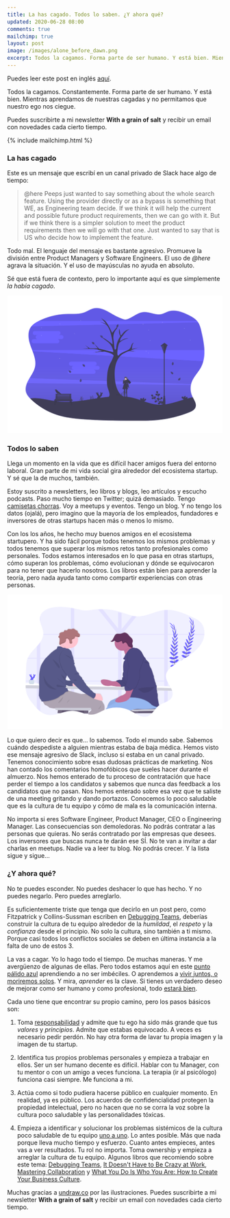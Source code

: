 ```yaml
---
title: La has cagado. Todos lo saben. ¿Y ahora qué?
updated: 2020-06-28 08:00
comments: true
mailchimp: true
layout: post
image: /images/alone_before_dawn.png
excerpt: Todos la cagamos. Forma parte de ser humano. Y está bien. Mientras aprendamos de nuestras cagadas y no permitamos que nuestro ego nos ciegue.
---
```


Puedes leer este post en inglés [aquí](/fucked-up-everybody-knows).

Todos la cagamos. Constantemente. Forma parte de ser humano. Y está bien. Mientras aprendamos de nuestras cagadas y no permitamos que nuestro ego nos ciegue.

Puedes suscribirte a mi newsletter **With a grain of salt** y recibir un email con novedades cada cierto tiempo.

{% include mailchimp.html %}

### La has cagado

Este es un mensaje que escribí en un canal privado de Slack hace algo de tiempo:

> @here Peeps just wanted to say something about the whole search feature. Using the provider directly or as a bypass is something that WE, as Engineering team decide. If we think it will help the current and possible future product requirements, then we can go with it. But if we think there is a simpler solution to meet the product requirements then we will go with that one. Just wanted to say that is US who decide how to implement the feature.

Todo mal. El lenguaje del mensaje es bastante agresivo. Promueve la división entre Product Managers y Software Engineers. El uso de _@here_ agrava la situación. Y el uso de mayúsculas no ayuda en absoluto.

Sé que está fuera de contexto, pero lo importante aquí es que simplemente _la había cagado_.

![](/images/alone_before_dawn.png)

### Todos lo saben

Llega un momento en la vida que es difícil hacer amigos fuera del entorno laboral. Gran parte de mi vida social gira alrededor del ecosistema startup. Y sé que la de muchos, también.

Estoy suscrito a newsletters, leo libros y blogs, leo artículos y escucho podcasts. Paso mucho tiempo en Twitter; quizá demasiado. Tengo [camisetas chorras](https://twitter.com/stanete/status/1270635771452706817). Voy a meetups y eventos. Tengo un blog. Y no tengo los datos (ojalá), pero imagino que la mayoría de los empleados, fundadores e inversores de otras startups hacen más o menos lo mismo.

Con los los años, he hecho muy buenos amigos en el ecosistema startupero. Y ha sido fácil porque todos tenemos los mismos problemas y todos tenemos que superar los mismos retos tanto profesionales como personales. Todos estamos interesados en lo que pasa en otras startups, cómo superan los problemas, cómo evolucionan y dónde se equivocaron para no tener que hacerlo nosotros. Los libros están bien para aprender la teoría, pero nada ayuda tanto como compartir experiencias con otras personas.

![](/images/conversation.png)

Lo que quiero decir es que... lo sabemos. Todo el mundo sabe. Sabemos cuándo despediste a alguien mientras estaba de baja médica. Hemos visto ese mensaje agresivo de Slack, incluso si estaba en un canal privado. Tenemos conocimiento sobre esas dudosas prácticas de marketing. Nos han contado los comentarios homofóbicos que sueles hacer durante el almuerzo. Nos hemos enterado de tu proceso de contratación que hace perder el tiempo a los candidatos y sabemos que nunca das feedback a los candidatos que no pasan. Nos hemos enterado sobre esa vez que te saliste de una meeting gritando y dando portazos. Conocemos lo poco saludable que es la cultura de tu equipo y cómo de mala es la comunicación interna.

No importa si eres Software Engineer, Product Manager, CEO o Engineering Manager. Las consecuencias son demoledoras. No podrás contratar a las personas que quieras. No serás contratado por las empresas que desees. Los inversores que buscas nunca te darán ese SÍ. No te van a invitar a dar charlas en meetups. Nadie va a leer tu blog. No podrás crecer. Y la lista sigue y sigue...

### ¿Y ahora qué?

No te puedes esconder. No puedes deshacer lo que has hecho. Y no puedes negarlo. Pero puedes arreglarlo.

Es suficientemente triste que tenga que decirlo en un post pero, como Fitzpatrick y Collins-Sussman escriben en [Debugging Teams](https://www.oreilly.com/library/view/debugging-teams/9781491932049/), deberías construir la cultura de tu equipo alrededor de la _humildad_, el _respeto_ y la _confianza_ desde el principio. No solo la cultura, sino también a ti mismo. Porque casi todos los conflictos sociales se deben en última instancia a la falta de uno de estos 3.

La vas a cagar. Yo lo hago todo el tiempo. De muchas maneras. Y me avergüenzo de algunas de ellas. Pero todos estamos aquí en este [punto pálido azul](https://www.youtube.com/watch?v=wupToqz1e2g) aprendiendo a no ser imbéciles. O aprendemos a [vivir juntos, o moriremos solos](https://www.youtube.com/watch?v=7QnujP4LDhI). Y mira, _aprender_ es la clave. Si tienes un verdadero deseo de mejorar como ser humano y como profesional, todo [estará bien](https://www.youtube.com/watch?v=OD3F7J2PeYU).

Cada uno tiene que encontrar su propio camino, pero los pasos básicos son:

1. Toma [responsabilidad](https://www.youtube.com/watch?v=qd10-f9bzu0) y admite que tu ego ha sido más grande que tus _valores_ y _principios_. Admite que estabas equivocado. A veces es necesario pedir perdón. No hay otra forma de lavar tu propia imagen y la imagen de tu startup.

2. Identifica tus propios problemas personales y empieza a trabajar en ellos. Ser un ser humano decente es difícil. Hablar con tu Manager, con tu mentor o con un amigo a veces funciona. La terapia (ir al psicólogo) funciona casi siempre. Me funciona a mi.

3. Actúa como si todo pudiera hacerse público en cualquier momento. En realidad, ya es público. Los acuerdos de confidencialidad protegen la propiedad intelectual, pero no hacen que no se corra la voz sobre la cultura poco saludable y las personalidades tóxicas.

4. Empieza a identificar y solucionar los problemas sistémicos de la cultura poco saludable de tu equipo [uno a uno](https://twitter.com/JonErlichman/status/1276618589441835008). Lo antes posible. Más que nada porque lleva mucho tiempo y esfuerzo. Cuanto antes empieces, antes vas a ver resultados. Tu rol no importa. Toma ownership y empieza a arreglar la cultura de tu equipo. Algunos libros que recomiendo sobre este tema: [Debugging Teams](https://www.oreilly.com/library/view/debugging-teams/9781491932049/), [It Doesn't Have to Be Crazy at Work](https://basecamp.com/books/calm), [Mastering Collaboration](https://www.oreilly.com/library/view/mastering-collaboration/9781492041726/) y [What You Do Is Who You Are: How to Create Your Business Culture](https://www.amazon.com/What-You-Do-Who-Are/dp/0062871331/).

Muchas gracias a [undraw.co](https://undraw.co) por las ilustraciones. Puedes suscribirte a mi newsletter **With a grain of salt** y recibir un email con novedades cada cierto tiempo.
